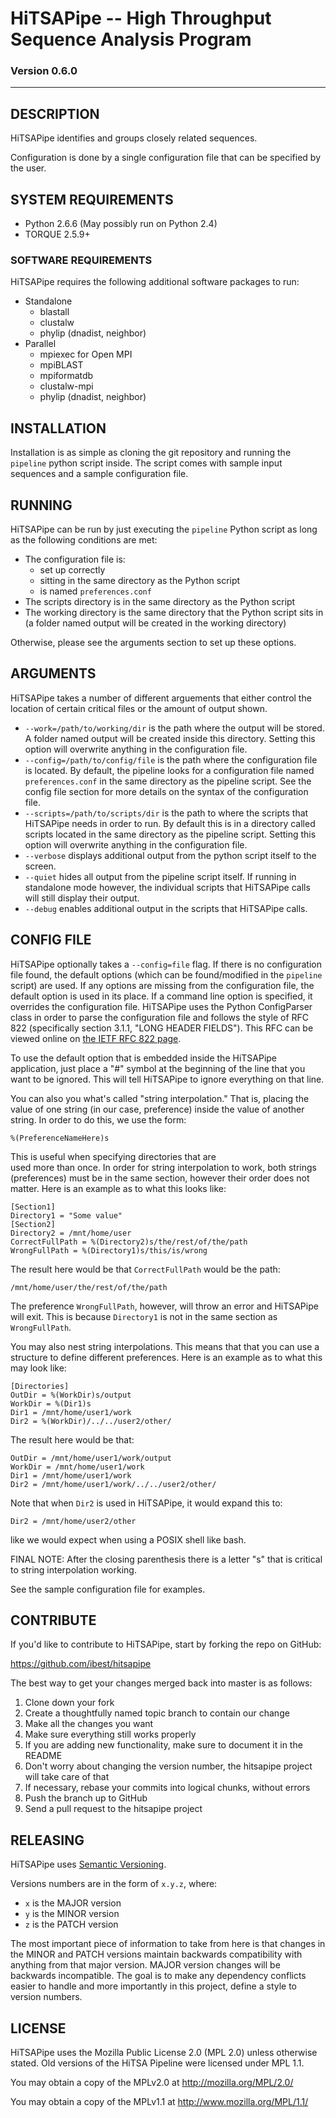 # HiTSAPipe -- High Throughput Sequence Analysis Program
### Version 0.6.0
***

## DESCRIPTION

HiTSAPipe identifies and groups closely related sequences.

Configuration is done by a single configuration file that can be specified by
the user.

## SYSTEM REQUIREMENTS

-	Python 2.6.6 (May possibly run on Python 2.4)
-	TORQUE 2.5.9+ 

### SOFTWARE REQUIREMENTS

HiTSAPipe requires the following additional software packages to run:

-	Standalone
	-	blastall
	-	clustalw
	-	phylip (dnadist, neighbor)
-	Parallel
	-	mpiexec for Open MPI
	-	mpiBLAST
	-	mpiformatdb
	-	clustalw-mpi
	-	phylip (dnadist, neighbor)

## INSTALLATION

Installation is as simple as cloning the git repository and running 
the `pipeline` python script inside.  The script comes with sample 
input sequences and a sample configuration file.

## RUNNING

HiTSAPipe can be run by just executing the `pipeline` Python script 
as long as the following conditions are met:

-	The configuration file is:
	-	set up correctly
	-	sitting in the same directory as the Python script
	-	is named `preferences.conf`  
-	The scripts directory is in the same directory as the Python script
-	The working directory is the same directory that the Python script 
	sits in (a folder named output will be created in the working directory)

Otherwise, please see the arguments section to set up these options.

## ARGUMENTS

HiTSAPipe takes a number of different arguements that either control 
the location of certain critical files or the amount of output shown.

-	`--work=/path/to/working/dir` is the path where the output will be 
	stored. A folder named output will be created inside this 
	directory.  Setting this option will overwrite anything in 
	the configuration file.
-	`--config=/path/to/config/file` is the path where the configuration 
	file is located.  By default, the pipeline looks for a configuration 
	file named `preferences.conf` in the same directory as the pipeline 
	script.  See the config file section for more details on the syntax 
	of the configuration file.
-	`--scripts=/path/to/scripts/dir` is the path to where the scripts 
	that HiTSAPipe needs in order to run.  By default this is in a 
	directory called scripts located in the same directory as the pipeline 
	script.  Setting this option will overwrite anything in the 
	configuration file.
-	`--verbose` displays additional output from the python script 
	itself to the screen.
-	`--quiet` hides all output from the pipeline script itself.  If 
	running in standalone mode however, the individual scripts that 
	HiTSAPipe calls will still display their output.
-	`--debug` enables additional output in the scripts that HiTSAPipe calls.

## CONFIG FILE

HiTSAPipe optionally takes a `--config=file` flag.  If there is no 
configuration file found, the default options (which can be 
found/modified in the `pipeline` script) are used.  If any options are 
missing from the configuration file, the default option is used in its 
place.  If a command line option is specified, it overrides the 
configuration file.  HiTSAPipe uses the Python ConfigParser class 
in order to parse the configuration file and follows the style of 
RFC 822 (specifically section 3.1.1, "LONG HEADER FIELDS").  This RFC 
can be viewed online 
on [the IETF RFC 822 page](http://tools.ietf.org/html/rfc822.html "RFC 822").

To use the default option that is embedded inside the 
HiTSAPipe application, just place a "#" symbol at the 
beginning of the line that you want to be ignored.
This will tell HiTSAPipe to ignore 
everything on that line. 

You can also you what's called "string interpolation."
That is, placing the value of one string (in our case, 
preference) inside the value of another string.  In order 
to do this, we use the form:

	%(PreferenceNameHere)s

This is useful when specifying directories that are  
used more than once.  In order for string interpolation
to work, both strings (preferences) must be in the same 
section, however their order does not matter.  Here is 
an example as to what this looks like:

	[Section1]
	Directory1 = "Some value"
	[Section2]
	Directory2 = /mnt/home/user
	CorrectFullPath = %(Directory2)s/the/rest/of/the/path
	WrongFullPath = %(Directory1)s/this/is/wrong

The result here would be that `CorrectFullPath` would be the path:

	/mnt/home/user/the/rest/of/the/path

The preference `WrongFullPath`, however, will throw an error and 
HiTSAPipe will exit.  This is because `Directory1` is not in the 
same section as `WrongFullPath`.

You may also nest string interpolations.  This means that
that you can use a structure to define different preferences.
Here is an example as to what this may look like:

	[Directories]
	OutDir = %(WorkDir)s/output
	WorkDir = %(Dir1)s
	Dir1 = /mnt/home/user1/work
	Dir2 = %(WorkDir)/../../user2/other/
	
The result here would be that:

	OutDir = /mnt/home/user1/work/output
	WorkDir = /mnt/home/user1/work
	Dir1 = /mnt/home/user1/work
	Dir2 = /mnt/home/user1/work/../../user2/other/
	
Note that when `Dir2` is used in HiTSAPipe, it would expand this to:
	
	Dir2 = /mnt/home/user2/other
	
like we would expect when using a POSIX shell like bash.

FINAL NOTE:  After the closing parenthesis there is a letter "s" that
is critical to string interpolation working.

See the sample configuration file for examples.


## CONTRIBUTE

If you'd like to contribute to HiTSAPipe, start by forking the repo on GitHub:

https://github.com/ibest/hitsapipe

The best way to get your changes merged back into master is as follows:

1. Clone down your fork
1. Create a thoughtfully named topic branch to contain our change
1. Make all the changes you want
1. Make sure everything still works properly
1. If you are adding new functionality, make sure to document it in the README
1. Don't worry about changing the version number, the hitsapipe project 
will take care of that
1. If necessary, rebase your commits into logical chunks, without errors
1. Push the branch up to GitHub
1. Send a pull request to the hitsapipe project

## RELEASING

HiTSAPipe uses [Semantic Versioning](http://www.semver.org).

Versions numbers are in the form of `x.y.z`, where:

  * `x` is the MAJOR version
  * `y` is the MINOR version
  * `z` is the PATCH version  

The most important piece of information to take from here is that 
changes in the MINOR and PATCH versions maintain backwards compatibility 
with anything from that major version.  MAJOR version changes will be 
backwards incompatible.
The goal is to make any dependency conflicts easier to handle and more 
importantly in this project, define a style to version numbers. 

## LICENSE

HiTSAPipe uses the Mozilla Public License 2.0 (MPL 2.0) unless otherwise 
stated.  Old versions of the HiTSA Pipeline were licensed under MPL 1.1.

You may obtain a copy of the MPLv2.0 at http://mozilla.org/MPL/2.0/

You may obtain a copy of the MPLv1.1 at http://www.mozilla.org/MPL/1.1/
